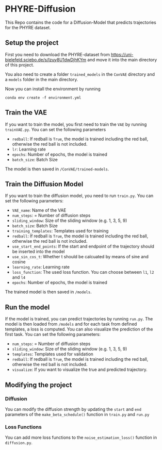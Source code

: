 # PHYRE-Diffusion

This Repo contains the code for a Diffusion-Model that predicts trajectories for the PHYRE dataset.

## Setup the project

First you need to download the PHYRE-dataset from https://uni-bielefeld.sciebo.de/s/Izuy8U1dwDjhKYm and move it into the main directory of this project.

You also need to create a folder `trained_models` in the `ConVAE` directory and a `models` folder in the main directory.

Now you can install the environment by running
```
conda env create -f environment.yml
```

## Train the VAE
If you want to train the model, you first need to train the `VAE` by running `trainVAE.py`.
You can set the following parameters
* `redball`: If redball is `True`, the model is trained including the red ball, otherwise the red ball is not included.
* `lr`: Learning rate
* `epochs`: Number of epochs, the model is trained
* `batch_size`: Batch Size

The model is then saved in `/ConVAE/trained-models`.

## Train the Diffusion Model
If you want to train the diffusion model, you need to run `train.py`.
You can set the following parameters:

* `VAE_name`: Name of the VAE
* `num_steps`: = Number of diffusion steps
* `sliding_window`: Size of the sliding window (e.g. 1, 3, 5, 9)
* `batch_size`: Batch Size
* `training_templates`: Templates used for training
* `redball`: If redball is `True`, the model is trained including the red ball, otherwise the red ball is not included.
* `use_start_end_points`: If the start and endpoint of the trajectory should be inserted into the model
* `use_sin_cos_t`: Whether t should be calcuated by means of sine and cosine
* `learning_rate`: Learning rate
* `loss_function`: The used loss function. You can choose between `l1`, `l2` and `l4`
* `epochs`: Number of epochs, the model is trained

The trained model is then saved in `/models`.

## Run the model
If the model is trained, you can predict trajectories by running `run.py`. The model is then loaded from `/models` and for each
task from defined templates, a loss is computed. You can also visualize the prediction of the first task.
You can set the following parameters:
* `num_steps`: = Number of diffusion steps
* `sliding_window`: Size of the sliding window (e.g. 1, 3, 5, 9)
* `templates`: Templates used for validation
* `redball`: If redball is `True`, the model is trained including the red ball, otherwise the red ball is not included.
* `visualize`: If you want to visualize the true and predicted trajectory.

## Modifying the project

### Diffusion
You can modify the diffusion strength by updating the `start` and `end` parameters of the `make_beta_schedule()` function in `train.py` and `run.py`

### Loss Functions
You can add more loss functions to the `noise_estimation_loss()` function in `diffusion.py`.
